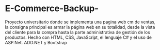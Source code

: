 # E-Commerce-Backup-
Proyecto universitario donde se implementa una pagina web cm de ventas, la consigna principal es armar la página web en su totalidad, desde la vista del cliente para la compra hasta la parte administrativa de gestión de los productos. Hecho con HTML, CSS, JavaScript, el lenguaje C# y el uso de ASP.Net. ADO.NET y Bootstrap
